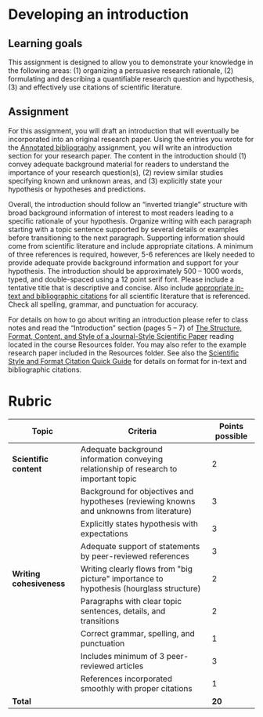 # Developing an introduction

## Learning goals

This assignment is designed to allow you to demonstrate your knowledge in the following areas: (1) organizing a persuasive research rationale, (2) formulating and describing a quantifiable research question and hypothesis, (3) and effectively use citations of scientific literature.

## Assignment

For this assignment, you will draft an introduction that will eventually be incorporated into an original research paper. Using the entries you wrote for the [Annotated bibliography](annotated-bib.md) assignment, you will write an introduction section for your research paper. The content in the introduction should (1) convey adequate background material for readers to understand the importance of your research question(s), (2) review similar studies specifying known and unknown areas, and (3) explicitly state your hypothesis or hypotheses and predictions.

Overall, the introduction should follow an “inverted triangle” structure with broad background information of interest to most readers leading to a specific rationale of your hypothesis. Organize writing with each paragraph starting with a topic sentence supported by several details or examples before transitioning to the next paragraph. Supporting information should come from scientific literature and include appropriate citations. A minimum of three references is required, however, 5-6 references are likely needed to provide adequate provide background information and support for your hypothesis. The introduction should be approximately 500 – 1000 words, typed, and double-spaced using a 12 point serif font. Please include a tentative title that is descriptive and concise. Also include [appropriate in-text and bibliographic citations](https://www.scientificstyleandformat.org/Tools/SSF-Citation-Quick-Guide.html) for all scientific literature that is referenced. Check all spelling, grammar, and punctuation for accuracy.

For details on how to go about writing an introduction please refer to class notes and read the “Introduction” section (pages 5 – 7) of [The Structure, Format, Content, and Style of a Journal-Style Scientific Paper](http://jrtdd.com/wp-content/uploads/2018/05/How-to-Write-a-Paper-in-Scientific-Journal-Style-and-Format.pdf) reading located in the course Resources folder. You may also refer to the example research paper included in the Resources folder. See also the [Scientific Style and Format Citation Quick Guide](https://www.scientificstyleandformat.org/Tools/SSF-Citation-Quick-Guide.html) for details on format for in-text and bibliographic citations.

# Rubric

Topic | Criteria | Points possible
--|--|--
**Scientific content** | Adequate background information conveying relationship of research to important topic | 2
&nbsp; | Background for objectives and hypotheses (reviewing knowns and unknowns from literature) | 3
&nbsp; | Explicitly states hypothesis with expectations | 3
&nbsp; | Adequate support of statements by peer-reviewed references | 3
**Writing cohesiveness** | Writing clearly flows from "big picture" importance to hypothesis (hourglass structure) | 2
&nbsp; | Paragraphs with clear topic sentences, details, and transitions |2
&nbsp; | Correct grammar, spelling, and punctuation | 1
&nbsp; | Includes minimum of 3 peer-reviewed articles | 3
&nbsp; | References incorporated smoothly with proper citations | 1
**Total** | &nbsp; | **20**
